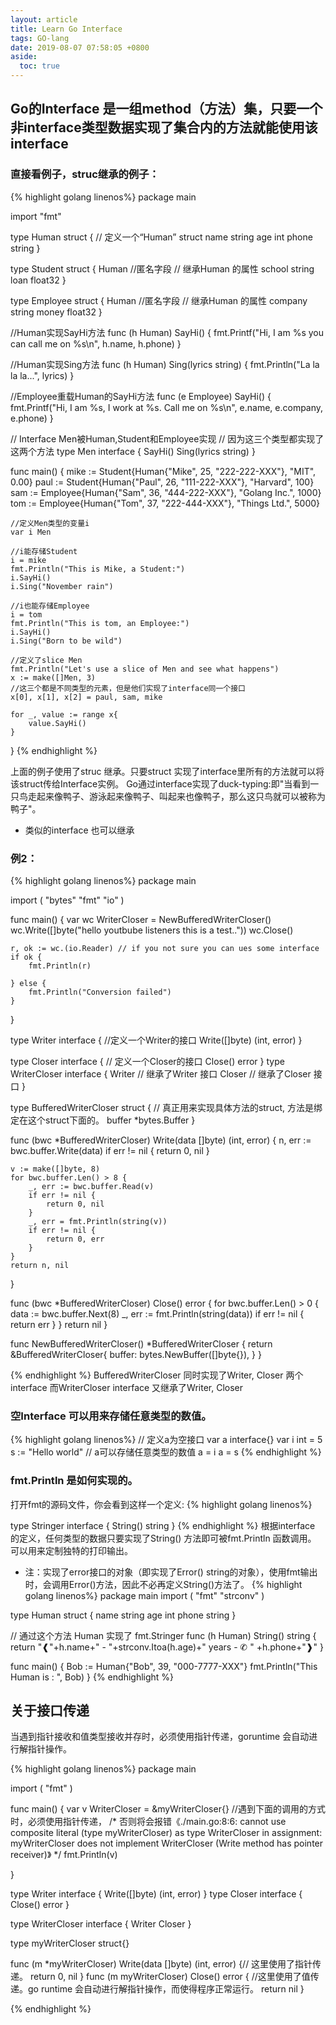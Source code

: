 ```yaml
---
layout: article
title: Learn Go Interface 
tags: GO-lang
date: 2019-08-07 07:58:05 +0800
aside:
  toc: true
---
```


## Go的Interface 是一组method（方法）集，只要一个非interface类型数据实现了集合内的方法就能使用该interface

### 直接看例子，struc继承的例子：
{% highlight golang linenos%}
package main

import "fmt"

type Human struct { // 定义一个“Human” struct
	name string
	age int
	phone string
}

type Student struct {
	Human //匿名字段    // 继承Human 的属性
	school string
	loan float32
}

type Employee struct {
	Human //匿名字段   // 继承Human 的属性
	company string
	money float32
}

//Human实现SayHi方法
func (h Human) SayHi() {
	fmt.Printf("Hi, I am %s you can call me on %s\n", h.name, h.phone)
}

//Human实现Sing方法
func (h Human) Sing(lyrics string) {
	fmt.Println("La la la la...", lyrics)
}

//Employee重载Human的SayHi方法
func (e Employee) SayHi() {
	fmt.Printf("Hi, I am %s, I work at %s. Call me on %s\n", e.name,
		e.company, e.phone)
	}

// Interface Men被Human,Student和Employee实现
// 因为这三个类型都实现了这两个方法
type Men interface {
	SayHi()
	Sing(lyrics string)
}

func main() {
	mike := Student{Human{"Mike", 25, "222-222-XXX"}, "MIT", 0.00}
	paul := Student{Human{"Paul", 26, "111-222-XXX"}, "Harvard", 100}
	sam := Employee{Human{"Sam", 36, "444-222-XXX"}, "Golang Inc.", 1000}
	tom := Employee{Human{"Tom", 37, "222-444-XXX"}, "Things Ltd.", 5000}

	//定义Men类型的变量i
	var i Men

	//i能存储Student
	i = mike
	fmt.Println("This is Mike, a Student:")
	i.SayHi()
	i.Sing("November rain")

	//i也能存储Employee
	i = tom
	fmt.Println("This is tom, an Employee:")
	i.SayHi()
	i.Sing("Born to be wild")

	//定义了slice Men
	fmt.Println("Let's use a slice of Men and see what happens")
	x := make([]Men, 3)
	//这三个都是不同类型的元素，但是他们实现了interface同一个接口
	x[0], x[1], x[2] = paul, sam, mike

	for _, value := range x{
		value.SayHi()
	}
}
{% endhighlight %}

上面的例子使用了struc 继承。只要struct 实现了interface里所有的方法就可以将该struct传给Interface实例。
Go通过interface实现了duck-typing:即"当看到一只鸟走起来像鸭子、游泳起来像鸭子、叫起来也像鸭子，那么这只鸟就可以被称为鸭子"。

+ 类似的interface 也可以继承
### 例2：
{% highlight golang linenos%}
package main

import (
	"bytes"
	"fmt"
	"io"
)

func main() {
	var wc WriterCloser = NewBufferedWriterCloser()
	wc.Write([]byte("hello youtbube listeners this is a test.."))
	wc.Close()

	r, ok := wc.(io.Reader) // if you not sure you can ues some interface 
	if ok {
		fmt.Println(r)

	} else {
		fmt.Println("Conversion failed")
	}
}

type Writer interface { //定义一个Writer的接口
	Write([]byte) (int, error)
}

type Closer interface { // 定义一个Closer的接口
	Close() error
}
type WriterCloser interface { 
	Writer  // 继承了Writer 接口
	Closer  // 继承了Closer 接口
}

type BufferedWriterCloser struct { // 真正用来实现具体方法的struct, 方法是绑定在这个struct下面的。
	buffer *bytes.Buffer
}

func (bwc *BufferedWriterCloser) Write(data []byte) (int, error) {
	n, err := bwc.buffer.Write(data)
	if err != nil {
		return 0, nil
	}

	v := make([]byte, 8)
	for bwc.buffer.Len() > 8 {
		_, err := bwc.buffer.Read(v)
		if err != nil {
			return 0, nil
		}
		_, err = fmt.Println(string(v))
		if err != nil {
			return 0, err
		}
	}
	return n, nil
}

func (bwc *BufferedWriterCloser) Close() error {
	for bwc.buffer.Len() > 0 {
		data := bwc.buffer.Next(8)
		_, err := fmt.Println(string(data))
		if err != nil {
			return err
		}
	}
	return nil
}

func NewBufferedWriterCloser() *BufferedWriterCloser {
	return &BufferedWriterCloser{
		buffer: bytes.NewBuffer([]byte{}),
	}
}

{% endhighlight %}
BufferedWriterCloser 同时实现了Writer, Closer 两个interface 而WriterCloser interface 又继承了Writer, Closer   

### 空Interface 可以用来存储任意类型的数值。
{% highlight golang linenos%}
// 定义a为空接口
var a interface{}
var i int = 5
s := "Hello world"
// a可以存储任意类型的数值
a = i
a = s
{% endhighlight %}

### fmt.Println 是如何实现的。
打开fmt的源码文件，你会看到这样一个定义:
{% highlight golang linenos%}

type Stringer interface {
	 String() string
}
{% endhighlight %}
根据interface 的定义，任何类型的数据只要实现了String() 方法即可被fmt.Println 函数调用。
可以用来定制独特的打印输出。

+ 注：实现了error接口的对象（即实现了Error() string的对象），使用fmt输出时，会调用Error()方法，因此不必再定义String()方法了。
{% highlight golang linenos%}
package main
import (
	"fmt"
	"strconv"
)

type Human struct {
	name string
	age int
	phone string
}

// 通过这个方法 Human 实现了 fmt.Stringer
func (h Human) String() string {
	return "❰"+h.name+" - "+strconv.Itoa(h.age)+" years -  ✆ " +h.phone+"❱"
}

func main() {
	Bob := Human{"Bob", 39, "000-7777-XXX"}
	fmt.Println("This Human is : ", Bob)
}
{% endhighlight %}

## 关于接口传递
当遇到指针接收和值类型接收并存时，必须使用指针传递，goruntime 会自动进行解指针操作。

{% highlight golang linenos%}
package main

import (
	"fmt"
)

func main() {
	var v WriterCloser = &myWriterCloser{} //遇到下面的调用的方式时，必须使用指针传递，
    /* 否则将会报错《./main.go:8:6: cannot use composite literal (type myWriterCloser) as type WriterCloser in assignment:
        myWriterCloser does not implement WriterCloser (Write method has pointer receiver)》
    */
	fmt.Println(v)

}

type Writer interface {
	Write([]byte) (int, error)
}
type Closer interface {
	Close() error
}

type WriterCloser interface {
	Writer
	Closer
}

type myWriterCloser struct{}

func (m *myWriterCloser) Write(data []byte) (int, error) {// 这里使用了指针传递。
	return 0, nil
}
func (m myWriterCloser) Close() error { 
    //这里使用了值传递。go runtime 会自动进行解指针操作，而使得程序正常运行。
	return nil
}


{% endhighlight %}